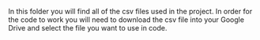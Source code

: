 In this folder you will find all of the csv files used in the project. In order for the code to work you will need to download the csv file into your Google Drive and select the file you want to use in code. 
